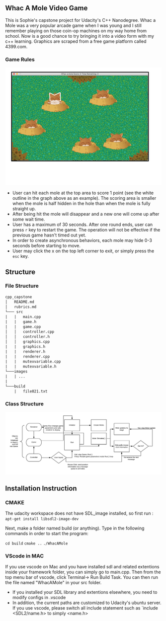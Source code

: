 ## Whac A Mole Video Game
This is Sophie's capstone project for Udacity's C++ Nanodegree. Whac a Mole was a very popular arcade game when I was young and I still remember playing on those coin-op machines on my way home from school. Now is a good chance to try bringing it into a video form with my c++ learning. Graphics are scraped from a free game platform called 4399.com.
### Game Rules

![instruction](/images/cpp_capstone_instruction.png)
* User can hit each mole at the top area to score 1 point (see the white outline in the graph above as an example). The scoring area is smaller when the mole is half hidden in the hole than when the mole is fully straight up. 
* After being hit the mole will disappear and a new one will come up after some wait time.
* User has a maximum of 30 seconds. After one round ends, user can press `r` key to restart the game. The operation will not be effective if the previous game hasn't timed out yet.
* In order to create asynchronous behaviors, each mole may hide 0-3 seconds before starting to move.
* User may click the x on the top left corner to exit, or simply press the `esc` key.

## Structure
### File Structure
```
cpp_capstone
│   README.md  
│   rubrics.md
└─── src 
|   |   main.cpp
|   |   game.h
|   |   game.cpp
│   │   controller.cpp 
│   │   controller.h 
│   │   graphics.cpp
|   |   graphics.h
|   |   renderer.h
|   |   renderer.cpp
|   |   mutexvariable.cpp 
|   |   mutexvariable.h
└───images 
|   | ...
|
└───build 
    |   file021.txt
```

### Class Structure 
![class structure](/images/cpp_capstone_flowchart.png)


  
## Installation Instruction

### CMAKE

The udacity workspace does not have SDL_image installed, so first run :
`apt-get install libsdl2-image-dev`

Next, make a folder named build (or anything). Type in the following commands in order to start the program:

`cd build`
`cmake ..`
`./WhacAMole`

### VScode in MAC

If you use vscode on Mac and you have installed sdl and related extentions inside your framework folder, you can simply go to main.cpp.
Then from the top menu bar of vscode, click Terminal-> Run Build Task.
You can then run the file named "WhacAMole" in your src folder.

* If you installed your SDL library and extentions elsewhere, you need to modify configs in .vscode
* In addition, the current paths are customized to Udacity's ubuntu server. If you use vscode, please switch all include statement such as `include <SDL2/name.h> to simply <name.h>

